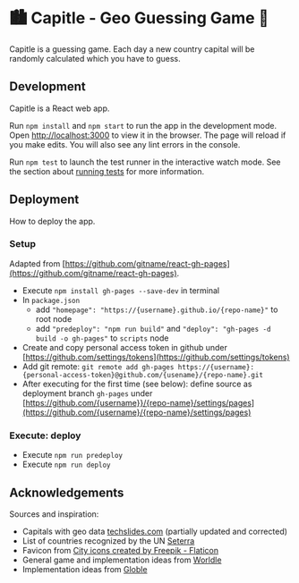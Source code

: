 # 🏙 Capitle - Geo Guessing Game 🎯

Capitle is a guessing game. Each day a new country capital will be randomly calculated which you have to guess.

## Development

Capitle is a React web app.

Run `npm install` and `npm start` to run the app in the development mode. Open [http://localhost:3000](http://localhost:3000) to view it in the browser. The page will reload if you make edits. You will also see any lint errors in the console.

Run `npm test` to launch the test runner in the interactive watch mode. See the section about [running tests](https://facebook.github.io/create-react-app/docs/running-tests) for more information.

## Deployment

How to deploy the app.

### Setup

Adapted from [https://github.com/gitname/react-gh-pages](https://github.com/gitname/react-gh-pages).

- Execute `npm install gh-pages --save-dev` in terminal
- In `package.json` 
  - add `"homepage": "https://{username}.github.io/{repo-name}"` to root node
  - add `"predeploy": "npm run build"` and `"deploy": "gh-pages -d build -o gh-pages"` to `scripts` node
- Create and copy personal access token in github under [https://github.com/settings/tokens](https://github.com/settings/tokens)
- Add git remote: `git remote add gh-pages https://{username}:{personal-access-token}@github.com/{usename}/{repo-name}.git`
- After executing for the first time (see below): define source as deployment branch `gh-pages` under [https://github.com/{username}}/{repo-name}/settings/pages](https://github.com/{username}/{repo-name}/settings/pages)

### Execute: deploy

- Execute `npm run predeploy`
- Execute `npm run deploy`

## Acknowledgements

Sources and inspiration:

- Capitals with geo data [techslides.com](http://techslides.com/list-of-countries-and-capitals) (partially updated and corrected)
- List of countries recognized by the UN [Seterra](https://www.geoguessr.com/seterra/en/vgp/3356)
- Favicon from [City icons created by Freepik - Flaticon](https://www.flaticon.com/free-icons/city)
- General game and implementation ideas from [Worldle](https://github.com/teuteuf/worldle/)
- Implementation ideas from [Globle](https://github.com/the-abe-train)
